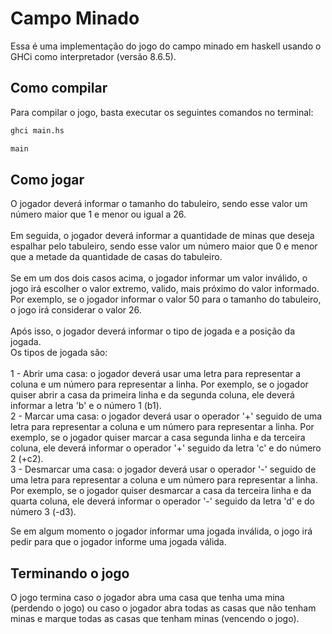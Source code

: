 # Campo Minado

Essa é uma implementação do jogo do campo minado em haskell usando o GHCi como interpretador (versão 8.6.5).

## Como compilar

Para compilar o jogo, basta executar os seguintes comandos no terminal:

```bash
ghci main.hs
```

```bash
main
```
## Como jogar

O jogador deverá informar o tamanho do tabuleiro, sendo esse valor um número maior que 1 e menor ou igual a 26. \
\
Em seguida, o jogador deverá informar a quantidade de minas que deseja espalhar pelo tabuleiro, sendo esse valor um número maior que 0 e menor que a metade da quantidade de casas do tabuleiro. \
\
Se em um dos dois casos acima, o jogador informar um valor inválido, o jogo irá escolher o valor extremo, valido, mais próximo do valor informado. Por exemplo, se o jogador informar o valor 50 para o tamanho do tabuleiro, o jogo irá considerar o valor 26.\
\
Após isso, o jogador deverá informar o tipo de jogada e a posição da jogada. 
\
Os tipos de jogada são: \
\
1 - Abrir uma casa: o jogador deverá usar uma letra para representar a coluna e um número para representar a linha. Por exemplo, se o jogador quiser abrir a casa da primeira linha e da segunda coluna, ele deverá informar a letra 'b' e o número 1 (b1). \
2 - Marcar uma casa: o jogador deverá usar o operador '+' seguido de uma letra para representar a coluna e um número para representar a linha. Por exemplo, se o jogador quiser marcar a casa segunda linha e da terceira coluna, ele deverá informar o operador '+' seguido da letra 'c' e do número 2 (+c2). \
3 - Desmarcar uma casa: o jogador deverá usar o operador '-' seguido de uma letra para representar a coluna e um número para representar a linha. Por exemplo, se o jogador quiser desmarcar a casa da terceira linha e da quarta coluna, ele deverá informar o operador '-' seguido da letra 'd' e do número 3 (-d3). 

Se em algum momento o jogador informar uma jogada inválida, o jogo irá pedir para que o jogador informe uma jogada válida. 

## Terminando o jogo

O jogo termina caso o jogador abra uma casa que tenha uma mina (perdendo o jogo) ou caso o jogador abra todas as casas que não tenham minas e marque todas as casas que tenham minas (vencendo o jogo). 
